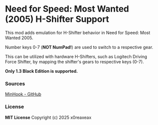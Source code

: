# Need for Speed: Most Wanted (2005) H-Shifter Support

This mod adds emulation for H-Shifter behavior in Need for Speed: Most Wanted 2005.

Number keys 0-7 (**NOT NumPad!**) are used to switch to a respective gear.

This can be utilized with hardware H-Shifters, such as Logitech Driving Force Shifter, by mapping the shifter's gears to respective keys (0-7).

**Only 1.3 Black Edition is supported.**

### Sources
[MinHook - GitHub](https://github.com/TsudaKageyu/minhook)

### License
**MIT License**
Copyright (c) 2025 x0reaxeax